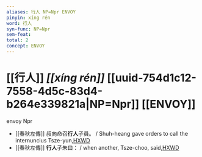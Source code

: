 ```yaml
---
aliases: 行人 NP=Npr ENVOY
pinyin: xíng rén
word: 行人
syn-func: NP=Npr
sem-feat: 
total: 2
concept: ENVOY 
---
```

# [[行人]] *[[xíng rén]]*  [[uuid-754d1c12-7558-4d5c-83d4-b264e339821a|NP=Npr]] [[ENVOY]]
envoy Npr
 - [[春秋左傳]] 叔向命召**行人**子員。 / Shuh-heang gave orders to call the internuncius Tsze-yun,[HXWD](https://hxwd.org/textview.html?location=KR1e0001_tls_009-638a.4)
 - [[春秋左傳]] **行人**子朱曰： / when another, Tsze-choo, said,[HXWD](https://hxwd.org/textview.html?location=KR1e0001_tls_009-638a.5)